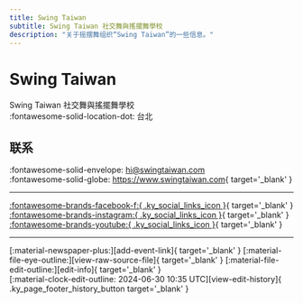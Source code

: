 ```yaml
---
title: Swing Taiwan
subtitle: Swing Taiwan 社交舞與搖擺舞學校
description: "关于摇摆舞组织“Swing Taiwan”的一些信息。"
---
```


# Swing Taiwan

Swing Taiwan 社交舞與搖擺舞學校  
:fontawesome-solid-location-dot: 台北  


## 联系

:fontawesome-solid-envelope: <hi@swingtaiwan.com>  
:fontawesome-solid-globe: <https://www.swingtaiwan.com>{ target='_blank' }  

---

 [:fontawesome-brands-facebook-f:{ .ky_social_links_icon }](https://www.facebook.com/SwingTaiwan3){ target='_blank' } [:fontawesome-brands-instagram:{ .ky_social_links_icon }](https://instagram.com/swingtaiwan){ target='_blank' } [:fontawesome-brands-youtube:{ .ky_social_links_icon }](https://youtube.com/swingtaiwan197){ target='_blank' }

---

<div class="ky_page_footer" markdown>
<div class="ky_page_footer_trailing" markdown="span">
[:material-newspaper-plus:][add-event-link]{ target='_blank' }
[:material-file-eye-outline:][view-raw-source-file]{ target='_blank' }
[:material-file-edit-outline:][edit-info]{ target='_blank' }
</div>
<div class="ky_page_footer_leading" markdown="span">
[:material-clock-edit-outline: 2024-06-30 10:35 UTC][view-edit-history]{ .ky_page_footer_history_button target='_blank' }
</div>
</div>

[add-event-link]: https://github.com/swingdance/events/issues/new?assignees=&labels=add+event&projects=&template=02-add_entity.yml&title=%5Btw%5D%20%3CName%3E&region=tw&province=Taipei&city=Taipei&org_id=swing-tai-wan "添加活动"
[view-raw-source-file]: https://github.com/swingdance/orgs/blob/main/tw/swing-tai-wan.json "查看原始源文件"
[edit-info]: https://github.com/swingdance/orgs/issues/new?assignees=&labels=update+org&projects=&template=03-update_entity.yml&title=%5Btw%5D%20Swing%20Taiwan&region=tw&id=swing-tai-wan&name=Swing%20Taiwan "编辑信息"

[view-edit-history]: https://github.com/swingdance/orgs/commits/main/tw/swing-tai-wan.json "查看编辑历史"
